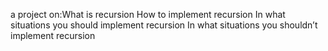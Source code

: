 a project on:What is recursion
How to implement recursion
In what situations you should implement recursion
In what situations you shouldn’t implement recursion
